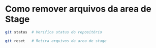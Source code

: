 # Como remover arquivos da area de Stage

```bash
git status  # Verifica status do repositório

git reset   # Retira arquivos da area de stage
```